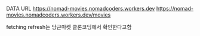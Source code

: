 

DATA URL
https://nomad-movies.nomadcoders.workers.dev
https://nomad-movies.nomadcoders.workers.dev/movies

fetching refresh는 당근마켓 클론코딩에서 확인한다고함


